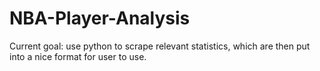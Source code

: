 # NBA-Player-Analysis

Current goal: use python to scrape relevant statistics, which are then put into a nice format for user to use.
